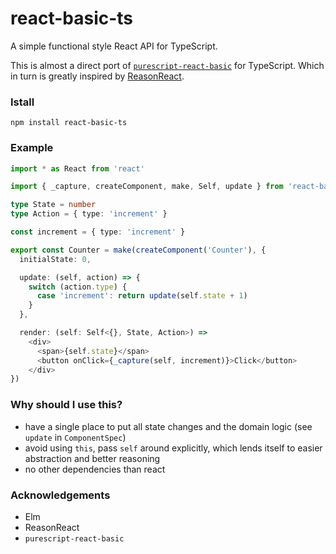 # react-basic-ts

A simple functional style React API for TypeScript.

This is almost a direct port of [`purescript-react-basic`](https://github.com/lumihq/purescript-react-basic) for TypeScript. Which in turn is greatly inspired by [ReasonReact](https://reasonml.github.io/reason-react/en/).

### Istall

```
npm install react-basic-ts
```

### Example

```typescript
import * as React from 'react'

import { _capture, createComponent, make, Self, update } from 'react-basic-ts'

type State = number
type Action = { type: 'increment' }

const increment = { type: 'increment' }

export const Counter = make(createComponent('Counter'), {
  initialState: 0,

  update: (self, action) => {
    switch (action.type) {
      case 'increment': return update(self.state + 1)
    }
  },

  render: (self: Self<{}, State, Action>) =>
    <div>
      <span>{self.state}</span>
      <button onClick={_capture(self, increment)}>Click</button>
    </div>
})
```

### Why should I use this?

* have a single place to put all state changes and the domain logic (see `update` in `ComponentSpec`)
* avoid using `this`, pass `self` around explicitly, which lends itself to easier abstraction and better reasoning
* no other dependencies than react

### Acknowledgements

* Elm
* ReasonReact
* `purescript-react-basic`
